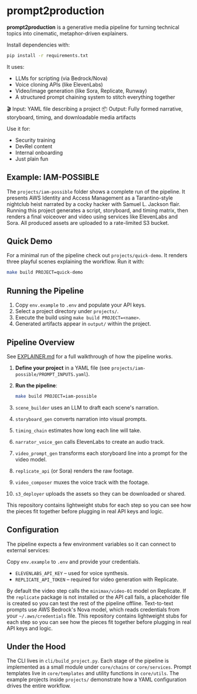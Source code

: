 # prompt2production

**prompt2production** is a generative media pipeline for turning technical topics into cinematic, metaphor-driven explainers.

Install dependencies with:

```bash
pip install -r requirements.txt
```

It uses:
- LLMs for scripting (via Bedrock/Nova)
- Voice cloning APIs (like ElevenLabs)
- Video/image generation (like Sora, Replicate, Runway)
- A structured prompt chaining system to stitch everything together

🎬 Input: YAML file describing a project
📦 Output: Fully formed narrative, storyboard, timing, and downloadable media artifacts

Use it for:
- Security training
- DevRel content
- Internal onboarding
- Just plain fun

## Example: IAM-POSSIBLE

The `projects/iam-possible` folder shows a complete run of the pipeline. It presents AWS Identity and Access Management as a Tarantino-style nightclub heist narrated by a cocky hacker with Samuel L. Jackson flair. Running this project generates a script, storyboard, and timing matrix, then renders a final voiceover and video using services like ElevenLabs and Sora. All produced assets are uploaded to a rate-limited S3 bucket.

## Quick Demo

For a minimal run of the pipeline check out `projects/quick-demo`. It renders
three playful scenes explaining the workflow. Run it with:

```bash
make build PROJECT=quick-demo
```

## Running the Pipeline

1. Copy `env.example` to `.env` and populate your API keys.
2. Select a project directory under `projects/`.
3. Execute the build using `make build PROJECT=<name>`.
4. Generated artifacts appear in `output/` within the project.

## Pipeline Overview

See [EXPLAINER.md](EXPLAINER.md) for a full walkthrough of how the pipeline works.
1. **Define your project** in a YAML file (see `projects/iam-possible/PROMPT_INPUTS.yaml`).
2. **Run the pipeline**:

   ```bash
   make build PROJECT=iam-possible
   ```
3. `scene_builder` uses an LLM to draft each scene's narration.
4. `storyboard_gen` converts narration into visual prompts.
5. `timing_chain` estimates how long each line will take.
6. `narrator_voice_gen` calls ElevenLabs to create an audio track.
7. `video_prompt_gen` transforms each storyboard line into a prompt for the video model.
8. `replicate_api` (or Sora) renders the raw footage.
9. `video_composer` muxes the voice track with the footage.
10. `s3_deployer` uploads the assets so they can be downloaded or shared.

This repository contains lightweight stubs for each step so you can see how the pieces fit together before plugging in real API keys and logic.

## Configuration

The pipeline expects a few environment variables so it can connect to external services:

Copy `env.example` to `.env` and provide your credentials.

- `ELEVENLABS_API_KEY` – used for voice synthesis.
- `REPLICATE_API_TOKEN` – required for video generation with Replicate.

By default the video step calls the `minimax/video-01` model on Replicate. If the `replicate` package is not installed or the API call fails, a placeholder file is created so you can test the rest of the pipeline offline. Text-to-text prompts use AWS Bedrock's Nova model, which reads credentials from your `~/.aws/credentials` file.
This repository contains lightweight stubs for each step so you can see how the
pieces fit together before plugging in real API keys and logic.

## Under the Hood

The CLI lives in `cli/build_project.py`. Each stage of the pipeline is
implemented as a small module under `core/chains` or `core/services`. Prompt
templates live in `core/templates` and utility functions in `core/utils`. The
example projects inside `projects/` demonstrate how a YAML configuration drives
the entire workflow.
